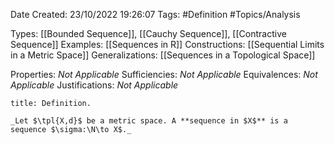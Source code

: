 <div class="topSpace"></div>

Date Created: 23/10/2022 19:26:07
Tags: #Definition #Topics/Analysis

Types: [[Bounded Sequence]], [[Cauchy Sequence]], [[Contractive Sequence]]
Examples: [[Sequences in R]]
Constructions: [[Sequential Limits in a Metric Space]]
Generalizations: [[Sequences in a Topological Space]]

Properties: _Not Applicable_
Sufficiencies: _Not Applicable_
Equivalences: _Not Applicable_
Justifications: _Not Applicable_

``` ad-Definition
title: Definition.

_Let $\tpl{X,d}$ be a metric space. A **sequence in $X$** is a sequence $\sigma:\N\to X$._

```
